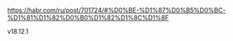 https://habr.com/ru/post/701724/#%D0%BE-%D1%87%D0%B5%D0%BC-%D1%81%D1%82%D0%B0%D1%82%D1%8C%D1%8F

v18.12.1